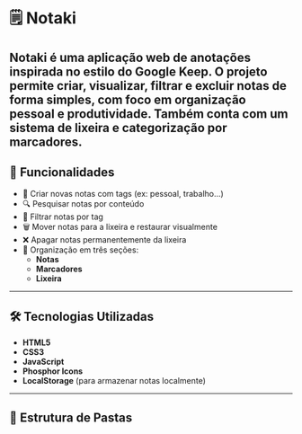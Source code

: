 # 🗒️ Notaki

Notaki é uma aplicação web de anotações inspirada no estilo do Google Keep. O projeto permite criar, visualizar, filtrar e excluir notas de forma simples, com foco em organização pessoal e produtividade. Também conta com um sistema de lixeira e categorização por marcadores.
---

## 📱 Funcionalidades

- 📝 Criar novas notas com tags (ex: pessoal, trabalho...)
- 🔍 Pesquisar notas por conteúdo
- 🎯 Filtrar notas por tag
- 🗑️ Mover notas para a lixeira e restaurar visualmente
- ❌ Apagar notas permanentemente da lixeira
- 📁 Organização em três seções:
  - **Notas**
  - **Marcadores**
  - **Lixeira**
---

## 🛠️ Tecnologias Utilizadas

- **HTML5**
- **CSS3**
- **JavaScript**
- **Phosphor Icons**
- **LocalStorage** (para armazenar notas localmente)
---

## 📂 Estrutura de Pastas
